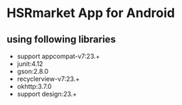 # HSRmarket App for Android

## using following libraries
* support appcompat-v7:23.+
* junit:4.12
* gson:2.8.0
* recyclerview-v7:23.+
* okhttp:3.7.0
* support design:23.+

